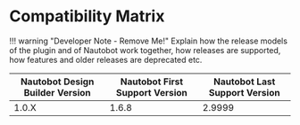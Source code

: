 # Compatibility Matrix

!!! warning "Developer Note - Remove Me!"
    Explain how the release models of the plugin and of Nautobot work together, how releases are supported, how features and older releases are deprecated etc.

| Nautobot Design Builder Version | Nautobot First Support Version | Nautobot Last Support Version |
| ------------- | -------------------- | ------------- |
| 1.0.X         | 1.6.8                | 2.9999         |
